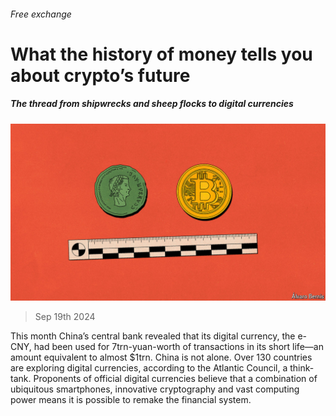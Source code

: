 ###### Free exchange

# What the history of money tells you about crypto’s future 

##### The thread from shipwrecks and sheep flocks to digital currencies 

![image](images/20240921_FND000.jpg) 

> Sep 19th 2024 

This month China’s central bank revealed that its digital currency, the e-CNY, had been used for 7trn-yuan-worth of transactions in its short life—an amount equivalent to almost $1trn. China is not alone. Over 130 countries are exploring digital currencies, according to the Atlantic Council, a think-tank. Proponents of official digital currencies believe that a combination of ubiquitous smartphones, innovative cryptography and vast computing power means it is possible to remake the financial system.


